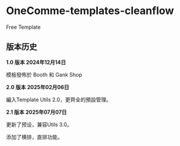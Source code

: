 # OneComme-templates-cleanflow
Free Template

## 版本历史

**1.0 版本 2024年12月14日**

模板發佈於 Booth 和 Gank Shop

**2.0 版本 2025年02月06日**

編入Template Utils 2.0，更齊全的預設管理。

**2.1 版本 2025年07月07日**

更新了预设，兼容Utils 3.0。

添加了横排，直排功能。
